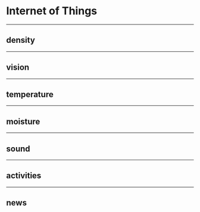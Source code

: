 # Internet of Things
---
## density

---
## vision

---
## temperature

---
## moisture

---
## sound

---
## activities

---
## news